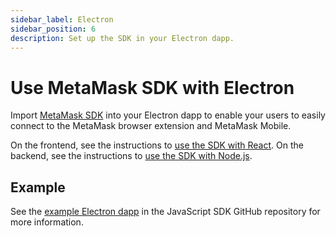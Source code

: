 ```yaml
---
sidebar_label: Electron
sidebar_position: 6
description: Set up the SDK in your Electron dapp.
---
```


# Use MetaMask SDK with Electron

Import [MetaMask SDK](../../../concepts/sdk/index.md) into your Electron dapp to enable your users
to easily connect to the MetaMask browser extension and MetaMask Mobile.

On the frontend, see the instructions to [use the SDK with React](react/index.md).
On the backend, see the instructions to [use the SDK with Node.js](nodejs.md).

## Example

See the [example Electron dapp](https://github.com/MetaMask/metamask-sdk/tree/main/packages/examples/electronjs)
in the JavaScript SDK GitHub repository for more information.
